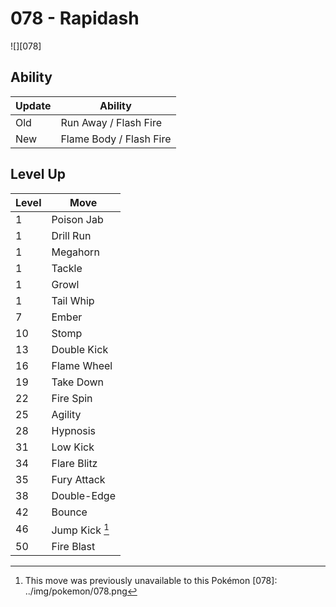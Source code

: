 # 078 - Rapidash
![][078]

## Ability

Update | Ability
---    | ---
Old    | Run Away / Flash Fire
New    | Flame Body / Flash Fire

## Level Up

Level | Move
---   | ---
  1   | Poison Jab
  1   | Drill Run
  1   | Megahorn
  1   | Tackle
  1   | Growl
  1   | Tail Whip
  7   | Ember
 10   | Stomp
 13   | Double Kick
 16   | Flame Wheel
 19   | Take Down
 22   | Fire Spin
 25   | Agility
 28   | Hypnosis
 31   | Low Kick
 34   | Flare Blitz
 35   | Fury Attack
 38   | Double-Edge
 42   | Bounce
 46   | Jump Kick [^1]
 50   | Fire Blast

[^1]: This move was previously unavailable to this Pokémon
[078]: ../img/pokemon/078.png
